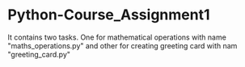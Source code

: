 # Python-Course_Assignment1
It contains two tasks. One for mathematical operations with name "maths_operations.py" and other for creating greeting card with nam "greeting_card.py"
